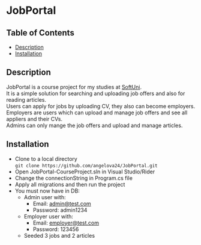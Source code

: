 # JobPortal

## Table of Contents

- [Description](#description)
- [Installation](#installation)


## Description

JobPortal is a course project for my studies at [SoftUni](https://softuni.bg/).\
It is a simple solution for searching and uploading job offers and also for reading articles.\
Users can apply for jobs by uploading CV, they also can become employers.\
Employers are users which can upload and manage job offers and see all appliers and their CVs.\
Admins can only mange the job offers and upload and manage articles.

## Installation

- Clone to a local directory\
  `git clone https://github.com/angelova24/JobPortal.git`
- Open JobPortal-CourseProject.sln in Visual Studio/Rider
- Change the connectionString in Program.cs file
- Apply all migrations and then run the project
- You must now have in DB:
  - Admin user with:
    - Email: admin@test.com
    - Password: admin1234
  - Employer user with:
    - Email: employer@test.com
    - Password: 123456
  - Seeded 3 jobs and 2 articles
